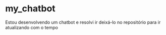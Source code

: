 # my_chatbot
Estou desenvolvendo um chatbot e resolvi ir deixá-lo no repositório para ir atualizando com o tempo 
